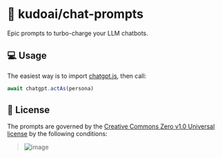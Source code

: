 # 💬 kudoai/chat-prompts

Epic prompts to turbo-charge your LLM chatbots.

## 💻 Usage

The easiest way is to import [chatgpt.js](https://chatgpt.js.org), then call:

```js
await chatgpt.actAs(persona)
```

## 📜 License

The prompts are governed by the [Creative Commons Zero v1.0 Universal license](https://github.com/KudoAI/chat-prompts/blob/main/LICENSE.md) by the following conditions:

> ![image](https://github.com/KudoAI/chat-prompts/assets/10906554/77e92ea1-dab0-4592-aa02-5d3cad1afe83)

